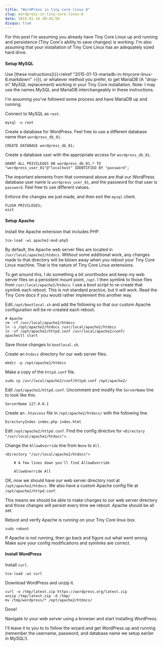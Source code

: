 ```yaml
---
title: "WordPress in tiny core linux 6"
slug: wordpress-in-tiny-core-linux-6
date: 2015-01-16 20:43:59
disqus: true
---
```

For this post I'm assuming you already have Tiny Core Linux up and running and persistence (Tiny Core's ability to save changes) is working.  I'm also assuming that your installation of Tiny Core Linux has an adequately sized hard drive.

<!-- more -->

#### Setup MySQL

Use [these instructions]({{<relref "2015-01-13-mariadb-in-tinycore-linux-6.markdown" >}}), or whatever method you prefer, to get MariaDB (A "drop-in" MySQL replacement) working in your Tiny Core installation.  Note: I may use the names MySQL and MariaDB interchangeably in these instructions.

I'm assuming you've followed some process and have MariaDB up and running.

Connect to MySQL as `root`.

```
mysql -u root
```

Create a database for WordPress.  Feel free to use a different database name than `wordpress_db_01`.

```
CREATE DATABASE wordpress_db_01;
```

Create a database user with the appropriate access for `wordpress_db_01`.

```
GRANT ALL PRIVILEGES ON wordpress_db_01.* TO "wordpress_user_01"@"localhost" IDENTIFIED BY "password";
```

The important elements from that command above are that our WordPress database user name is `wordpress_user_01`, and the password for that user is `password`.  Feel free to use different values.

Enforce the changes we just made, and then exit the `mysql` client.

```
FLUSH PRIVILEGES;
exit
```

#### Setup Apache

Install the Apache extension that includes PHP.

```
tce-load -wi apache2-mod-php5
```

By default, the Apache web server files are located in `/usr/local/apache2/htdocs`.  Without some additional work, any changes made to that directory will be blown away when you reboot your Tiny Core Linux machine.  That is the nature of Tiny Core Linux extensions.

To get around this, I do something a bit unorthodox and keep my web server files on a persistent mount point, `/opt`.  I then symlink to those files from `/usr/local/apache2/htdocs`.  I use a boot script to re-create that symlink each reboot.  This is not standard practice, but it will work.  Read the Tiny Core docs if you would rather implement this another way.

Edit `/opt/bootlocal.sh` and add the following so that our custom Apache configuration will be re-created each reboot.

```
# Apache
rm -rf /usr/local/apache2/htdocs
ln -s /opt/apache2/htdocs /usr/local/apache2/htdocs
ln -sf /opt/apache2/httpd.conf /usr/local/apache2/conf/
apachectl start
```

Save those changes to `bootlocal.sh`.

Create an `htdocs` directory for our web server files.

```
mkdir -p /opt/apache2/htdocs
```

Make a copy of the `httpd.conf` file.

```
sudo cp /usr/local/apache2/conf/httpd.conf /opt/apache2/
```

Edit `/opt/apache2/httpd.conf`.  Uncomment and modify the `ServerName` line to look like this.

```
ServerName 127.0.0.1
```

Create an `.htaccess` file in `/opt/apache2/htdocs/` with the following line.

```
DirectoryIndex index.php index.html
```

Edit `/opt/apache2/httpd.conf`.  Find the config directive for `<Directory "/usr/local/apache2/htdocs">`.

Change the `AllowOverride` line from `None` to `All`.

```
<Directory "/usr/local/apache2/htdocs">

    # A few lines down you'll find AllowOverride

    AllowOverride All
```

OK, now we should have our web server directory root at `/opt/apache2/htdocs`.  We also have a custom Apache config file at `/opt/apache2/httpd.conf`.

This means we should be able to make changes to our web server directory and those changes will persist every time we reboot.  Apache should be all set.

Reboot and verify Apache is running on your Tiny Core linux box.

```
sudo reboot
```

If Apache is not running, then go back and figure out what went wrong.  Make sure your config modifications and symlinks are correct.

#### Install WordPress

Install `curl`.

```
tce-load -wi curl
```

Download WordPress and unzip it.

```
curl -o /tmp/latest.zip https://wordpress.org/latest.zip
unzip /tmp/latest.zip -d /tmp/
mv /tmp/wordpress/* /opt/apache2/htdocs/
```

Done!

Navigate to your web server using a browser and start installing WordPress.

I'll leave it to you to to follow the wizard and get WordPress up and running (remember the username, password, and database name we setup earlier in MySQL!).
